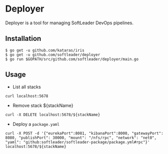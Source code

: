 # Deployer

Deployer is a tool for managing SoftLeader DevOps pipelines.

## Installation

```
$ go get -u github.com/kataras/iris
$ go get -u github.com/softleader/deployer
$ go run $GOPATH/src/github.com/softleader/deployer/main.go
```

## Usage

- List all stacks

```
curl localhost:5678
```

- Remove stack ${stackName}

```
curl -X DELETE localhost:5678/${stackName}
```

- Deploy a `package.yaml`

```
curl -X POST -d '{"eurekaPort":8081, "kibanaPort":8000, "gatewayPort": 8080, "publishPort": 30000, "mount": "/nfs/rpc", "network": "net0", "yaml": "github:softleader/softleader-package/package.yml#rpc"}' localhost:5678/${stackName}
```
